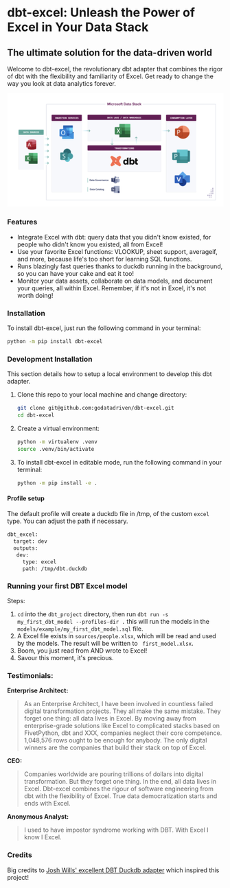 # dbt-excel: Unleash the Power of Excel in Your Data Stack

## The ultimate solution for the data-driven world

Welcome to dbt-excel, the revolutionary dbt adapter that combines the rigor of dbt with the flexibility and familiarity of Excel. Get ready to change the way you look at data analytics forever.

![dbt-excel logo](assets/dbt-excel.png)

### Features

- Integrate Excel with dbt: query data that you didn't know existed, for people who didn't know you existed, all from Excel!
- Use your favorite Excel functions: VLOOKUP, sheet support, averageif, and more, because life's too short for learning SQL functions.
- Runs blazingly fast queries thanks to duckdb running in the background, so you can have your cake and eat it too!
- Monitor your data assets, collaborate on data models, and document your queries, all within Excel. Remember, if it's not in Excel, it's not worth doing!

### **Installation**

To install dbt-excel, just run the following command in your terminal:

```bash
python -m pip install dbt-excel
```

### **Development Installation**

This section details how to setup a local environment to develop this dbt adapter.

1. Clone this repo to your local machine and change directory:
    ```bash
    git clone git@github.com:godatadriven/dbt-excel.git
    cd dbt-excel
    ```

1. Create a virtual environment:
    ```bash
    python -m virtualenv .venv
    source .venv/bin/activate
    ```

1. To install dbt-excel in editable mode, run the following command in your terminal:
    ```bash
    python -m pip install -e .
    ```

#### Profile setup

The default profile will create a duckdb file in /tmp, of the custom `excel` type. You can adjust the path if necessary.

```
dbt_excel:
  target: dev
  outputs:
   dev:
     type: excel
     path: /tmp/dbt.duckdb

```


### Running your first DBT Excel model

Steps:

1. `cd` into the `dbt_project` directory, then run `dbt run -s my_first_dbt_model --profiles-dir .` this will run the models in the `models/example/my_first_dbt_model.sql` file.
2. A Excel file exists in `sources/people.xlsx`, which will be read and used by the models. The result will be written to ` first_model.xlsx`.
3. Boom, you just read from AND wrote to Excel!
4. Savour this moment, it's precious.

### Testimonials:

**Enterprise Architect:**

> As an Enterprise Architect, I have been involved in countless failed digital transformation projects. They all make the same mistake. They forget one thing: all data lives in Excel. By moving away from enterprise-grade solutions like Excel to complicated stacks based on FivetPython, dbt and XXX, companies neglect their core competence. 1,048,576 rows ought to be enough for anybody. The only digital winners are the companies that build their stack on top of Excel.

**CEO:**

> Companies worldwide are pouring trillions of dollars into digital transformation. But they forget one thing. In the end, all data lives in Excel. Dbt-excel combines the rigour of software engineering from dbt with the flexibility of Excel. True data democratization starts and ends with Excel.

**Anonymous Analyst:**
> I used to have impostor syndrome working with DBT. With Excel I know I Excel.


### Credits

Big credits to [Josh Wills' excellent DBT Duckdb adapter](https://github.com/jwills/dbt-duckdb) which inspired this project!
